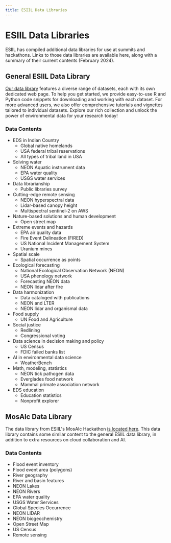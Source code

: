 ```yaml
---
title: ESIIL Data Libraries
---
```


# ESIIL Data Libraries

ESIIL has compiled additional data libraries for use at summits and hackathons. Links to those data libraries are available here, along with a summary of their current contents (February 2024).

## General ESIIL Data Library

[Our data library](https://cu-esiil.github.io/data-library/) features a diverse range of datasets, each with its own dedicated web page. To help you get started, we provide easy-to-use R and Python code snippets for downloading and working with each dataset. For more advanced users, we also offer comprehensive tutorials and vignettes tailored to individual datasets. Explore our rich collection and unlock the power of environmental data for your research today!

### Data Contents
- EDS in Indian Country
  - Global native homelands
  - USA federal tribal reservations
  - All types of tribal land in USA
- Solving water
  - NEON Aquatic instrument data
  - EPA water quality
  - USGS water services
- Data librarianship
  - Public libraries survey
- Cutting-edge remote sensing
  - NEON hyperspectral data
  - Lidar-based canopy height
  - Multispectral sentinel-2 on AWS
- Nature-based solutions and human development
  - Open street map
- Extreme events and hazards
  - EPA air quality data
  - Fire Event Delineation (FIRED)
  - US National Incident Management System
  - Uranium mines
- Spatial scale
  - Spatial occurrence as points
- Ecological forecasting
  - National Ecological Observation Network (NEON)
  - USA phenology network
  - Forecasting NEON data
  - NEON lidar after fire
- Data harmonization
  - Data cataloged with publications
  - NEON and LTER
  - NEON lidar and organismal data
- Food supply
  - UN Food and Agriculture
- Social justice
  - Redlining
  - Congressional voting
- Data science in decision making and policy
  - US Census
  - FDIC failed banks list
- AI in environmental data science
  - WeatherBench
- Math, modeling, statistics
  - NEON tick pathogen data
  - Everglades food network
  - Mammal primate association network
- EDS education
  - Education statistics
  - Nonprofit explorer

## MosAIc Data Library

The data library from ESIIL's MosAIc Hackathon [is located here](https://cu-esiil.github.io/hackathon2023_datacube/). This data library contains some similar content to the general ESIIL data library, in addition to extra resources on cloud collaboration and AI.

### Data Contents
- Flood event inventory
- Flood event area (polygons)
- River geography
- River and basin features
- NEON Lakes
- NEON Rivers
- EPA water quality
- USGS Water Services
- Global Species Occurrence
- NEON LIDAR
- NEON biogeochemistry
- Open Street Map
- US Census
- Remote sensing